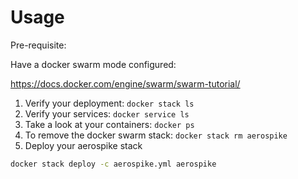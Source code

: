 # Usage

Pre-requisite:

Have a docker swarm mode configured:

https://docs.docker.com/engine/swarm/swarm-tutorial/





1. Verify your deployment:
    `docker stack ls`
1. Verify your services:
    `docker service ls`
1. Take a look at your containers:
    `docker ps`
1. To remove the docker swarm stack:
`docker stack rm aerospike`
1. Deploy your aerospike stack

```bash
docker stack deploy -c aerospike.yml aerospike  
```


